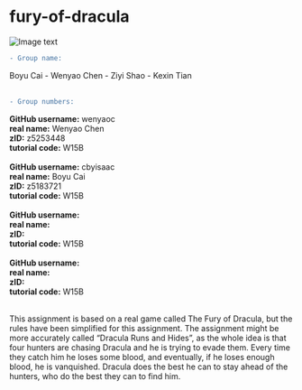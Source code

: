 # fury-of-dracula

![Image text](https://github.com/wenyaoc/cs2521-lab08/blob/master/dra.PNG)
```diff
- Group name:
```
Boyu Cai - Wenyao Chen - Ziyi Shao - Kexin Tian<br> <br> 

```diff
- Group numbers:
```
**GitHub username:** wenyaoc<br> 
**real name:** Wenyao Chen<br> 
**zID:** z5253448<br> 
**tutorial code:** W15B<br> 
<br> 
**GitHub username:** cbyisaac<br> 
**real name:** Boyu Cai<br> 
**zID:** z5183721<br> 
**tutorial code:** W15B<br> 
<br> 
**GitHub username:** <br> 
**real name:** <br> 
**zID:**<br> 
**tutorial code:** W15B<br> 
<br> 
**GitHub username:** <br> 
**real name:** <br> 
**zID:** <br> 
**tutorial code:** W15B<br> 
<br> 


This assignment is based on a real game called The Fury of Dracula, but the rules have been simplified for this assignment. The assignment might be more accurately called “Dracula Runs and Hides”, as the whole idea is that four hunters are chasing Dracula and he is trying to evade them. Every time they catch him he loses some blood, and eventually, if he loses enough blood, he is vanquished. Dracula does the best he can to stay ahead of the hunters, who do the best they can to find him.

